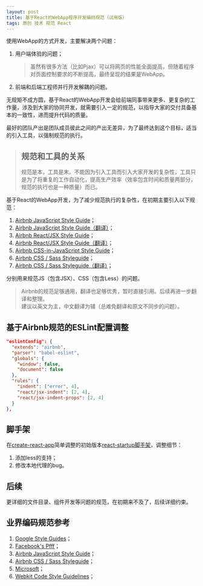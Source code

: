 ```yaml
---
layout: post
title: 基于React的WebApp程序开发编码规范（试用版）
tags: 原创 技术 规范 React
---
```


使用WebApp的方式开发，主要解决两个问题：

1. 用户端体验的问题；  

    > 虽然有很多方法（比如Pjax）可以将网页的性能全面提高，但随着程序对页面控制要求的不断提高，最终呈现的结果是WebApp。

2. 前端和后端工程师并行开发解耦的问题。

无规矩不成方圆，基于React的WebApp开发会给前端同事带来更多、更复杂的工作量，涉及到大家的协同开发，就需要引入一定的规范，以指导大家的交付具备基本的一致性，进而提升代码的质量。

最好的团队产出是团队成员彼此之间的产出无差异，为了最终达到这个目标，适当的引入工具，以强制规范的执行。

> ## 规范和工具的关系
> 规范是本，工具是末。不能因为引入工具而引入大家开发的复杂性，工具只是为了将重复的工作自动化，提高生产效率（效率包含时间和质量两部分，规范的执行也是一种质量）而已。

基于React的WebApp开发，为了减少规范执行的复杂性，在初期主要引入以下规范：

1. [Airbnb JavaScript Style Guide](https://github.com/airbnb/javascript/blob/master/README.md)；
2. [Airbnb JavaScript Style Guide（翻译）](https://github.com/jigsawye/javascript)；
3. [Airbnb React/JSX Style Guide](https://github.com/airbnb/javascript/blob/master/react/README.md)；
4. [Airbnb React/JSX Style Guide（翻译）](https://github.com/JasonBoy/javascript/blob/master/react/README.md)；
5. [Airbnb CSS-in-JavaScript Style Guide](https://github.com/airbnb/javascript/blob/master/css-in-javascript/README.md)；
6. [Airbnb CSS / Sass Styleguide](https://github.com/airbnb/css)；
7. [Airbnb CSS / Sass Styleguide（翻译）](https://github.com/Zhangjd/css-style-guide)；

分别用来规范JS（包含JSX）、CSS（包含Less）的问题。

> Airbnb的规范足够通用，翻译也足够优秀，暂时直接引用。后续再进一步翻译和整理。  
> 建议以英文为主，中文翻译为辅（总难免翻译和原文不同步的问题）。

## 基于Airbnb规范的ESLint配置调整
```json
"eslintConfig": {
  "extends": "airbnb",
  "parser": "babel-eslint",
  "globals": {
    "window": false,
    "document": false
  },
  "rules": {
    "indent": ["error", 4],
    "react/jsx-indent": [2, 4],
    "react/jsx-indent-props": [2, 4]
  }
},
```

## 脚手架
在[create-react-app](https://github.com/facebookincubator/create-react-app/)简单调整的初始版本[react-startup脚手架](https://github.com/testudy/react-startup)，调整细节：

1. 添加less的支持；
2. 修改本地代理的bug。

## 后续
更详细的文件目录、组件开发等问题的规范，在初期来不及了，后续详细约束。

## 业界编码规范参考
1. [Google Style Guides](https://github.com/google/styleguide)；
2. [Facebook's Pfff](https://github.com/facebook/pfff/wiki/Main)；
3. [Airbnb JavaScript Style Guide](https://github.com/airbnb/javascript)；
4. [Airbnb CSS / Sass Styleguide](https://github.com/airbnb/css)；
5. [Microsoft](https://www.amazon.com/Microsoft-Manual-Style-4th-Corporation/dp/0735648719/)；
6. [Webkit Code Style Guidelines](https://webkit.org/code-style-guidelines/)；
